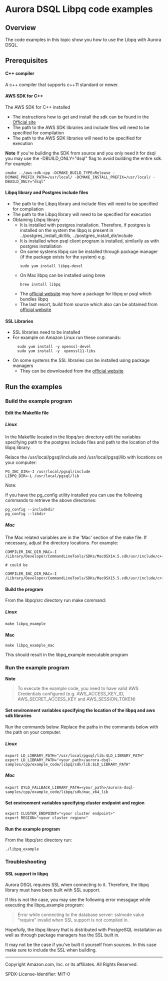 # Aurora DSQL Libpq code examples

## Overview

The code examples in this topic show you how to use the Libpq with Aurora DSQL. 

## Prerequisites

#### C++ compiler 
A c++ compiler that supports c++11 standard or newer.

#### AWS SDK for C++
The AWS SDK for C++ installed

- The instructions how to get and install the sdk can be found in the [Official site](https://docs.aws.amazon.com/sdk-for-cpp/v1/developer-guide/welcome.html)
- The path to the AWS SDK libraries and include files will need to be specified for compilation
- The path to the AWS SDK libraries will need to be specified for execution

**Note**
If you're building the SDK from source and you only need it for dsql you may use the -DBUILD_ONLY="dsql" flag to avoid building the entire sdk.
For example:

```
cmake ../aws-sdk-cpp -DCMAKE_BUILD_TYPE=Release -DCMAKE_PREFIX_PATH=/usr/local/ -DCMAKE_INSTALL_PREFIX=/usr/local/ -DBUILD_ONLY="dsql"
```


#### Libpq library and Postgres include files

- The path to the Libpq library and include files will need to be specified for compilation
- The path to the Libpq library will need to be specified for execution
- Obtaining Libpq library
    - It is installed with postgres installation. Therefore, if postgres is installed on the system the libpq is present in ../postgres_install_dir/lib, ../postgres_install_dir/include
    - It is installed when psql client program is installed, similarily as with postgres installation
    - On some systems libpq can be installed through package manager (if the package exists for the system) e.g.
        ```
        sudo yum install libpq-devel
        ```
    - On Mac libpq can be installed using brew
        ```
        brew install libpq
        ```
    - The [official website](https://www.postgresql.org/download/) may have a package for libpq or psql which bundles libpq
    - The last resort, build from source which also can be obtained from [official website](https://www.postgresql.org/ftp/source/) 


#### SSL Libraries

- SSL libraries need to be installed
- For example on Amazon Linux run these commands:
    ```
      sudo yum install -y openssl-devel 
      sudo yum install -y  openssl11-libs 
    ```
- On some systems the SSL libraries can be installed using package managers
    - They can be downloaded from the [official website](https://openssl-library.org/source/index.html)


## Run the examples

### Build the example program

#### Edit the Makefile file

##### Linux 

In the Makefile located in the libpq/src directory edit the variables specifying path to the postgres include files and path to the location of the libpq library.

Relace the /usr/local/pgsql/include and /usr/local/pgsql/lib with locations on your computer:

```
PG_INC_DIR=-I /usr/local/pgsql/include
LIBPQ_DIR=-L /usr/local/pgsql/lib
```

Note:

If you have the pg_config utility installed you can use the following commands to retrieve the above directories:

```
pg_config --includedir
pg_config --libdir
```

##### Mac 

The Mac related variables are in the 'Mac' section of the make file.
If necessary, adjust the directory locations. 
For example:

```
COMPILER_INC_DIR_MAC=-I /Library/Developer/CommandLineTools/SDKs/MacOSX14.5.sdk/usr/include/c++/v1

# could be 

COMPILER_INC_DIR_MAC=-I /Library/Developer/CommandLineTools/SDKs/MacOSX15.5.sdk/usr/include/c++/v1
```

#### Build the program

From the libpq/src directory run make command:

##### Linux

```
make libpq_example
```

#### Mac 

```
make libpq_example_mac
```

This should result in the libpq_example executable program

### Run the example program

**Note**
> To execute the example code, you need to have valid AWS Credentials configured (e.g. AWS_ACCESS_KEY_ID, AWS_SECRET_ACCESS_KEY and AWS_SESSION_TOKEN)

#### Set environment variables specifying the location of the libpq and aws sdk libraries

Run the commands below.
Replace the paths in the commands below with the path on your computer.

##### Linux

```
export LD_LIBRARY_PATH="/usr/local/pgsql/lib:$LD_LIBRARY_PATH"
export LD_LIBRARY_PATH="<your_path>/aurora-dsql-samples/cpp/example_code/libpq/sdk/lib:$LD_LIBRARY_PATH"
```

##### Mac

```
export DYLD_FALLBACK_LIBRARY_PATH=<your_path>/aurora-dsql-samples/cpp/example_code/libpq/sdk/mac_x64_lib
```

#### Set environment variables specifying cluster endpoint and region

```
export CLUSTER_ENDPOINT="<your cluster endpoint>"
export REGION="<your cluster region>"
```

#### Run the example program

From the libpq/src directory run:

```
./libpq_example
```

### Troubleshooting

#### SSL support in libpq

Aurora DSQL requires SSL when connecting to it. Therefore, the libpq library must have been built with SSL support.

If this is not the case, you may see the following error messgage while executing the libpq_example program:

>
>Error while connecting to the database server: sslmode value "require" invalid when SSL support is not compiled in.

Hopefully, the libpq library that is distributed with PostgreSQL installation as well as through package managers has the SSL built in. 

It may not be the case if you've built it yourself from sources. In this case make sure to include the SSL when building.

---

Copyright Amazon.com, Inc. or its affiliates. All Rights Reserved.

SPDX-License-Identifier: MIT-0